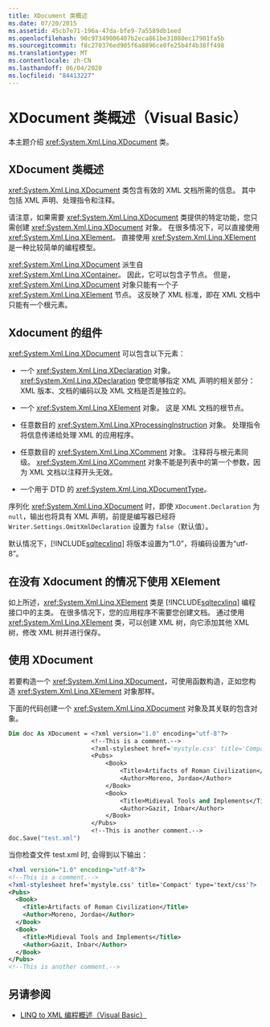```yaml
---
title: XDocument 类概述
ms.date: 07/20/2015
ms.assetid: 45cb7e71-196a-47da-bfe9-7a5589db1eed
ms.openlocfilehash: 90c97349006407b2eca861be31080ec17901fa5b
ms.sourcegitcommit: f8c270376ed905f6a8896ce0fe25b4f4b38ff498
ms.translationtype: MT
ms.contentlocale: zh-CN
ms.lasthandoff: 06/04/2020
ms.locfileid: "84413227"
---
```

# <a name="xdocument-class-overview-visual-basic"></a>XDocument 类概述（Visual Basic）
本主题介绍 <xref:System.Xml.Linq.XDocument> 类。  
  
## <a name="overview-of-the-xdocument-class"></a>XDocument 类概述  
 <xref:System.Xml.Linq.XDocument> 类包含有效的 XML 文档所需的信息。 其中包括 XML 声明、处理指令和注释。  
  
 请注意，如果需要 <xref:System.Xml.Linq.XDocument> 类提供的特定功能，您只需创建 <xref:System.Xml.Linq.XDocument> 对象。 在很多情况下，可以直接使用 <xref:System.Xml.Linq.XElement>。 直接使用 <xref:System.Xml.Linq.XElement> 是一种比较简单的编程模型。  
  
 <xref:System.Xml.Linq.XDocument> 派生自 <xref:System.Xml.Linq.XContainer>。 因此，它可以包含子节点。 但是，<xref:System.Xml.Linq.XDocument> 对象只能有一个子 <xref:System.Xml.Linq.XElement> 节点。 这反映了 XML 标准，即在 XML 文档中只能有一个根元素。  
  
## <a name="components-of-xdocument"></a>Xdocument 的组件  
 <xref:System.Xml.Linq.XDocument> 可以包含以下元素：  
  
- 一个 <xref:System.Xml.Linq.XDeclaration> 对象。 <xref:System.Xml.Linq.XDeclaration> 使您能够指定 XML 声明的相关部分：XML 版本、文档的编码以及 XML 文档是否是独立的。  
  
- 一个 <xref:System.Xml.Linq.XElement> 对象。 这是 XML 文档的根节点。  
  
- 任意数目的 <xref:System.Xml.Linq.XProcessingInstruction> 对象。 处理指令将信息传递给处理 XML 的应用程序。  
  
- 任意数目的 <xref:System.Xml.Linq.XComment> 对象。 注释将与根元素同级。 <xref:System.Xml.Linq.XComment> 对象不能是列表中的第一个参数，因为 XML 文档以注释开头无效。  
  
- 一个用于 DTD 的 <xref:System.Xml.Linq.XDocumentType>。  
  
 序列化 <xref:System.Xml.Linq.XDocument> 时，即使 `XDocument.Declaration` 为 `null`，输出也将具有 XML 声明，前提是编写器已经将 `Writer.Settings.OmitXmlDeclaration` 设置为 `false`（默认值）。  
  
 默认情况下，[!INCLUDE[sqltecxlinq](~/includes/sqltecxlinq-md.md)] 将版本设置为“1.0”，将编码设置为“utf-8”。  
  
## <a name="using-xelement-without-xdocument"></a>在没有 Xdocument 的情况下使用 XElement  
 如上所述，<xref:System.Xml.Linq.XElement> 类是 [!INCLUDE[sqltecxlinq](~/includes/sqltecxlinq-md.md)] 编程接口中的主类。 在很多情况下，您的应用程序不需要您创建文档。 通过使用 <xref:System.Xml.Linq.XElement> 类，可以创建 XML 树，向它添加其他 XML 树，修改 XML 树并进行保存。  
  
## <a name="using-xdocument"></a>使用 XDocument  
 若要构造一个 <xref:System.Xml.Linq.XDocument>，可使用函数构造，正如您构造 <xref:System.Xml.Linq.XElement> 对象那样。  
  
 下面的代码创建一个 <xref:System.Xml.Linq.XDocument> 对象及其关联的包含对象。  
  
```vb  
Dim doc As XDocument = <?xml version="1.0" encoding="utf-8"?>  
                       <!--This is a comment.-->  
                       <?xml-stylesheet href='mystyle.css' title='Compact' type='text/css'?>  
                       <Pubs>  
                           <Book>  
                               <Title>Artifacts of Roman Civilization</Title>  
                               <Author>Moreno, Jordao</Author>  
                           </Book>  
                           <Book>  
                               <Title>Midieval Tools and Implements</Title>  
                               <Author>Gazit, Inbar</Author>  
                           </Book>  
                       </Pubs>  
                       <!--This is another comment.-->  
doc.Save("test.xml")  
```  
  
 当你检查文件 test.xml 时, 会得到以下输出：  
  
```xml  
<?xml version="1.0" encoding="utf-8"?>  
<!--This is a comment.-->  
<?xml-stylesheet href='mystyle.css' title='Compact' type='text/css'?>  
<Pubs>  
  <Book>  
    <Title>Artifacts of Roman Civilization</Title>  
    <Author>Moreno, Jordao</Author>  
  </Book>  
  <Book>  
    <Title>Midieval Tools and Implements</Title>  
    <Author>Gazit, Inbar</Author>  
  </Book>  
</Pubs>  
<!--This is another comment.-->  
```  
  
## <a name="see-also"></a>另请参阅

- [LINQ to XML 编程概述（Visual Basic）](linq-to-xml-programming-overview.md)
